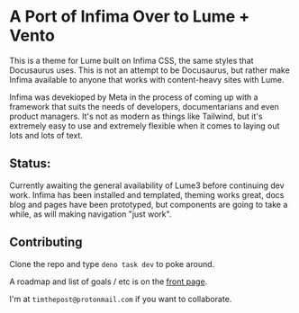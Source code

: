 # A Port of Infima Over to Lume + Vento

This is a theme for Lume built on Infima CSS, the same
styles that Docusaurus uses. This is not an attempt to
be Docusaurus, but rather make Infima available to 
anyone that works with content-heavy sites with Lume.

Infima was devekioped by Meta in the process of coming
up with a framework that suits the needs of developers,
documentarians and even product managers. It's not as
modern as things like Tailwind, but it's extremely easy
to use and extremely flexible when it comes to laying 
out lots and lots of text.

## Status:

Currently awaiting the general availability of Lume3 
before continuing dev work. Infima has been installed
and templated, theming works great, docs blog and pages
have been prototyped, but components are going to take 
a while, as will making navigation "just work". 

## Contributing

Clone the repo and type `deno task dev` to poke around.

A roadmap and list of goals / etc is on the [front page](src/index.mdx).

I'm at `timthepost@protonmail.com` if you want to
collaborate.
